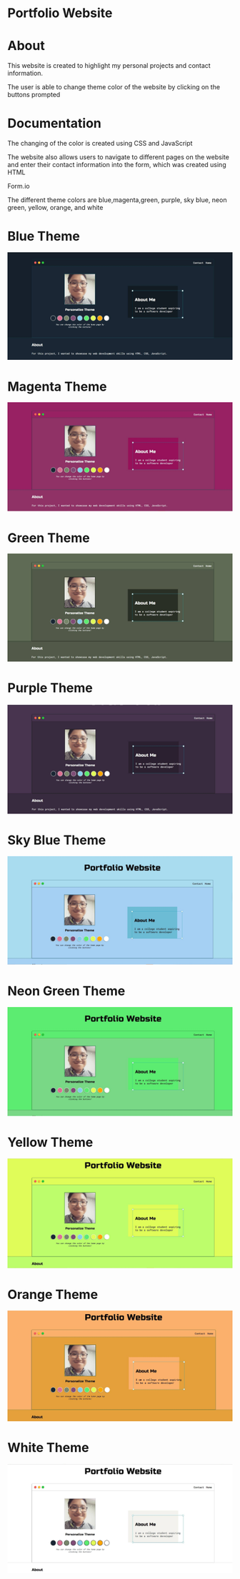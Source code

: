 # Portfolio Website

# About
This website is created to highlight my personal projects and contact information. 

The user is able to change theme color of the website by clicking on the buttons prompted

# Documentation
The changing of the color is created using CSS and JavaScript 

The website also allows users to navigate to different pages on the website and enter their contact information into the form, which was created using HTML

Form.io 

The different theme colors are blue,magenta,green, purple, sky blue, neon green, yellow, orange, and white

# Blue Theme
![](images/blueTheme.jpg)
# Magenta Theme
![](images/magentaTheme.jpg)
# Green Theme
![](images/greenTheme.jpg)
# Purple Theme
![](images/purpleTheme.jpg)
# Sky Blue Theme
![](images/skyblueTheme.jpg)
# Neon Green Theme
![](images/neonGreenTheme.jpg)
# Yellow Theme 
![](images/yellowTheme.jpg)
# Orange Theme
![](images/orangeTheme.jpg)
# White Theme
![](images/whiteTheme.jpg)


